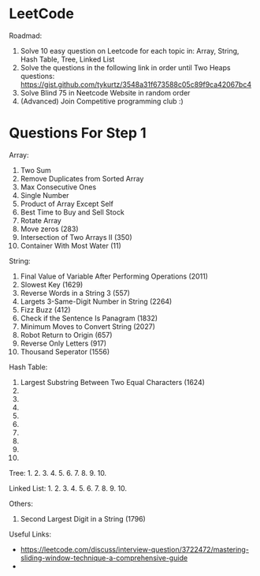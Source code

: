 # LeetCode


Roadmad:
1. Solve 10 easy question on Leetcode for each topic in: Array, String, Hash Table,  Tree, Linked List
2. Solve the questions in the following link in order until Two Heaps questions: https://gist.github.com/tykurtz/3548a31f673588c05c89f9ca42067bc4
3. Solve Blind 75 in Neetcode Website in random order
4. (Advanced) Join Competitive programming club :)



# Questions For Step 1

Array:
1. Two Sum
2. Remove Duplicates from Sorted Array
3. Max Consecutive Ones
4. Single Number
5. Product of Array Except Self
6. Best Time to Buy and Sell Stock
7. Rotate Array
8. Move zeros (283)
9. Intersection of Two Arrays II (350)
10. Container With Most Water (11)


String:
1. Final Value of Variable After Performing Operations (2011)
2. Slowest Key (1629)
3. Reverse Words in a String 3 (557)
4. Largets 3-Same-Digit Number in String (2264)
5. Fizz Buzz (412)
6. Check if the Sentence Is Panagram (1832)
7. Minimum Moves to Convert String (2027)
8. Robot Return to Origin (657)
9. Reverse Only Letters (917)
10. Thousand Seperator (1556)



Hash Table:
1. Largest Substring Between Two Equal Characters (1624)
2. 
3. 
4. 
5. 
6. 
7. 
8. 
9. 
10. 


Tree:
1. 
2. 
3. 
4. 
5. 
6. 
7. 
8. 
9. 
10. 



Linked List:
1. 
2. 
3. 
4. 
5. 
6. 
7. 
8. 
9. 
10. 


Others:
1. Second Largest Digit in a String (1796)


Useful Links:
- https://leetcode.com/discuss/interview-question/3722472/mastering-sliding-window-technique-a-comprehensive-guide
- 
